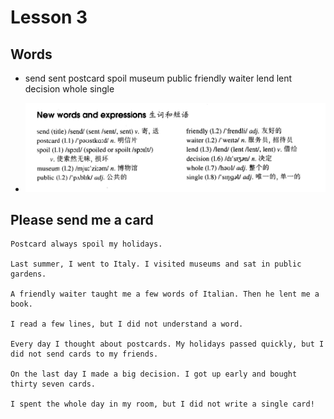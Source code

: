 # Lesson 3

## Words

- send sent postcard spoil museum public friendly waiter lend lent decision whole single

- ![Words](../../../Images/Part2/words-3.png)

## Please send me a card

```
Postcard always spoil my holidays.

Last summer, I went to Italy. I visited museums and sat in public gardens.

A friendly waiter taught me a few words of Italian. Then he lent me a book.

I read a few lines, but I did not understand a word.

Every day I thought about postcards. My holidays passed quickly, but I did not send cards to my friends.

On the last day I made a big decision. I got up early and bought thirty seven cards.

I spent the whole day in my room, but I did not write a single card!
```
